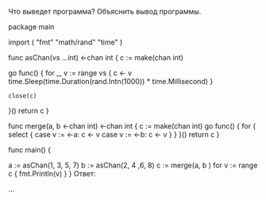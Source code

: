 Что выведет программа? Объяснить вывод программы.

package main

import (
  "fmt"
  "math/rand"
  "time"
)

func asChan(vs ...int) <-chan int {
  c := make(chan int)

  go func() {
    for _, v := range vs {
      c <- v
      time.Sleep(time.Duration(rand.Intn(1000)) * time.Millisecond)
    }

    close(c)
  }()
  return c
}

func merge(a, b <-chan int) <-chan int {
  c := make(chan int)
  go func() {
    for {
      select {
      case v := <-a:
        c <- v
      case v := <-b:
        c <- v
      }
    }
  }()
  return c
}

func main() {

  a := asChan(1, 3, 5, 7)
  b := asChan(2, 4 ,6, 8)
  c := merge(a, b )
  for v := range c {
    fmt.Println(v)
  }
}
Ответ:

...
